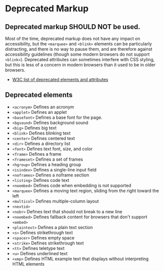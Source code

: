 # Deprecated Markup

## Deprecated markup SHOULD NOT be used.

Most of the time, deprecated markup does not have any impact on accessibility, but the `<marquee>` and `<blink>` elements can be particularly distracting, and there is no way to pause them, and are therefore against accessibility guidelines (though some modern browsers do not support `<blink>`). Deprecated attributes can sometimes interfere with CSS styling, but this is less of a concern in modern browsers than it used to be in older browsers.

- [W3C list of deprecated elements and attributes](https://www.w3.org/TR/html5/obsolete.html)

## Deprecated elements

- `<acronym>`	Defines an acronym
- `<applet>`	Defines an applet
- `<basefont>`	Defines a base font for the page.
- `<bgsound>`	Defines background sound
- `<big>`	Defines big text
- `<blink>`	Defines blinking text
- `<center>`	Defines centered text
- `<dir>`	Defines a directory list
- `<font>`	Defines text font, size, and color
- `<frame>`	Defines a frame
- `<frameset>`	Defines a set of frames
- `<hgroup>`	Defines a heading group
- `<isindex>`	Defines a single-line input field
- `<noframes>`	Defines a noframe section
- `<listing>`	Defines code text
- `<noembed>`	Defines code when embedding is not supported
- `<marquee>`	Defines a moving text region, sliding from the right toward the left
- `<multicol>`	Defines multiple-column layout
- `<nextid>`	 
- `<nobr>`	Defines text that should not break to a new line
- `<noembed>`	Defines fallback content for browsers that don't support `<embed>`
- `<plaintext>`	Defines a plain text section
- `<s>`	Defines strikethrough text
- `<spacer>`	Defines empty space
- `<strike>`	Defines strikethrough text
- `<tt>`	Defines teletype text
- `<u>`	Defines underlined text
- `<xmp>`	Defines HTML example text that displays without interpreting HTML elements

## 